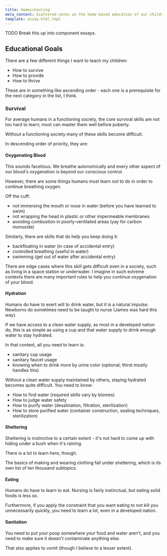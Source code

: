 ```yaml
---
title: Homeschooling
meta_content: Scattered notes on the home-based education of our children.
template: essay.html.tmpl
---
```


TODO Break this up into component essays.

## Educational Goals

There are a few different things I want to teach my children:

- How to survive
- How to provide
- How to thrive

These are in something like ascending order - each one is a prerequisite for
the next category in the list, I think.

### Survival

For average humans in a functioning society, the core survival skills are not
too hard to learn; most can master them well before puberty.

Without a functioning society many of these skills become difficult.

In descending order of priority, they are:

#### Oxygenating Blood

This sounds facetious. We breathe autonomically and every other aspect of our
blood's oxygenation is beyond our conscious control.

However, there are some things humans must learn *not* to do in order to
continue breathing oxygen.

Off the cuff:

- not immersing the mouth or nose in water (before you have learned to swim)
- not wrapping the head in plastic or other impermeable membranes
- avoiding combustion in poorly-ventilated areas (yay for carbon monoxide)

Similarly, there are skills that do help you keep doing it:

- backfloating in water (in case of accidental entry)
- controlled breathing (useful in water)
- swimming (get out of water after accidental entry)

There are edge cases where this skill gets difficult even in a society, such as
living in a space station or underwater. I imagine in such extreme contexts
there are many important rules to help you continue oxygenation of your blood.


#### Hydration

Humans do have to exert will to drink water, but it is a natural impulse.
Newborns do sometimes need to be taught to nurse (James was hard this way).

If we have access to a clean water supply, as most in a developed nation do,
this is as simple as using a cup and that water supply to drink enough water to
stay hydrated.

In that context, all you need to learn is:

- sanitary cup usage
- sanitary faucet usage
- knowing when to drink more by urine color (optional; thirst mostly handles this)

Without a clean water supply maintained by others, staying hydrated becomes
quite difficult. You need to know:

- How to find water (required skills vary by biomes)
- How to judge water safety
- How to purify water (desalination, filtration, sterilization)
- How to store purified water (container construction, sealing techniques,
                               sterilization)


#### Sheltering

Sheltering is instinctive to a certain extent - it's not hard to come up with
hiding under a bush when it's raining.

There is a lot to learn here, though.

The basics of making and wearing clothing fall under sheltering, which is its
own list of ten thousand subtopics.


#### Eating

Humans do have to learn to eat. Nursing is fairly instinctual, but eating solid
foods is less so.

Furthermore, if you apply the constraint that you want eating to not kill you
unnecessarily quickly, you need to learn a lot, even in a developed nation.


#### Sanitation

You need to put your poop somewhere your food and water aren't, and you need to
make sure it doesn't contaminate anything else.

That also applies to vomit (though I believe to a lesser extent).
